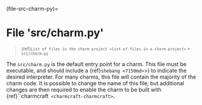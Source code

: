 (file-src-charm-py)=
# File 'src/charm.py'

> <small> {ref}`List of files in the charm project <list-of-files-in-a-charm-project>` > `src/charm.py` </small>


The `src/charm.py` is the default entry point for a charm. This file must be executable, and should include a {ref}`shebang <7150md>`>) to indicate the desired interpreter. For many charms, this file will contain the majority of the charm code. It is possible to change the name of this file, but additional changes are then required to enable the charm to be built with {ref}``charmcraft` <charmcraft-charmcraft>`.
